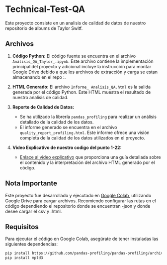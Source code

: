 # Technical-Test-QA


Este proyecto consiste en un analisis de calidad de datos de nuestro repositorio de albums de Taylor Switf.

## Archivos

1. **Código Python:** El código fuente se encuentra en el archivo `Análisis_QA_Taylor_.ipynb`. Este archivo contiene la implementación principal del proyecto y adicional incluye la instrucción para montar Google Drive debido a que los archivos de extracción y carga se estan almacenando en el repo :.

2. **HTML Generado:** El archivo `Informe_ Analisis_QA.html` es la salida generada por el código Python. Este HTML muestra el resultado de nuestro analisis de calidad.

3. **Reporte de Calidad de Datos:**
   - Se ha utilizado la librería `pandas_profiling` para realizar un análisis detallado de la calidad de los datos.
   - El informe generado se encuentra en el archivo `quality_report_profiling.html`. Este informe ofrece una visión completa de la calidad de los datos utilizados en el proyecto.

4. **Video Explicativo de nuestro codigo del punto 1-22:**
   - [Enlace al video explicativo](https://drive.google.com/file/d/14Jn0koleVcIgqbixeyuGN83gNCsApuVS/view?usp=sharing) que proporciona una guía detallada sobre el contenido y la interpretación del archivo HTML generado por el código.


## Nota Importante

Este proyecto fue desarrollado y ejecutado en [Google Colab](https://colab.research.google.com/), utilizando Google Drive para cargar archivos. Recomiendo configurar las rutas en el código dependiendo el repositorio donde se encuentran -json y donde desee cargar el csv y .html.


## Requisitos

Para ejecutar el código en Google Colab, asegúrate de tener instaladas las siguientes dependencias:

```bash
pip install https://github.com/pandas-profiling/pandas-profiling/archive/master.zip
pip install mpld3
